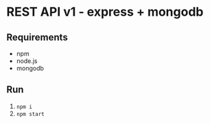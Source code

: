 # REST API v1 - express + mongodb

## Requirements

- npm
- node.js
- mongodb

## Run

1. `npm i`
2. `npm start`
